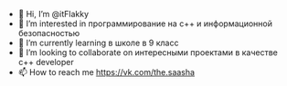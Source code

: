 - 👋 Hi, I’m @itFlakky
- 👀 I’m interested in программирование на c++ и информационной безопасностью
- 🌱 I’m currently learning в школе в 9 класс
- 💞️ I’m looking to collaborate on  интересными проектами в качестве c++ developer
- 📫 How to reach me  https://vk.com/the.saasha
